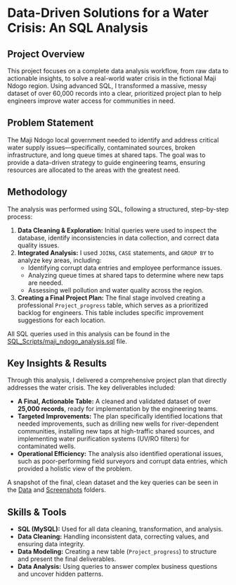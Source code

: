 # Data-Driven Solutions for a Water Crisis: An SQL Analysis

## Project Overview

This project focuses on a complete data analysis workflow, from raw data to actionable insights, to solve a real-world water crisis in the fictional Maji Ndogo region. Using advanced SQL, I transformed a massive, messy dataset of over 60,000 records into a clear, prioritized project plan to help engineers improve water access for communities in need.

## Problem Statement

The Maji Ndogo local government needed to identify and address critical water supply issues—specifically, contaminated sources, broken infrastructure, and long queue times at shared taps. The goal was to provide a data-driven strategy to guide engineering teams, ensuring resources are allocated to the areas with the greatest need.

## Methodology

The analysis was performed using SQL, following a structured, step-by-step process:

1.  **Data Cleaning & Exploration:** Initial queries were used to inspect the database, identify inconsistencies in data collection, and correct data quality issues.
2.  **Integrated Analysis:** I used `JOIN`s, `CASE` statements, and `GROUP BY` to analyze key areas, including:
    * Identifying corrupt data entries and employee performance issues.
    * Analyzing queue times at shared taps to determine where new taps are needed.
    * Assessing well pollution and water quality across the region.
3.  **Creating a Final Project Plan:** The final stage involved creating a professional `Project_progress` table, which serves as a prioritized backlog for engineers. This table includes specific improvement suggestions for each location.

All SQL queries used in this analysis can be found in the [SQL_Scripts/maji_ndogo_analysis.sql](https://github.com/Bini-fish/Maji_Ndogo_Water_Crisis/blob/main/SQL_Scripts/maji_ndogo_analysis.sql) file.

## Key Insights & Results

Through this analysis, I delivered a comprehensive project plan that directly addresses the water crisis. The key deliverables included:

* **A Final, Actionable Table:** A cleaned and validated dataset of over **25,000 records**, ready for implementation by the engineering teams.
* **Targeted Improvements:** The plan specifically identified locations that needed improvements, such as drilling new wells for river-dependent communities, installing new taps at high-traffic shared sources, and implementing water purification systems (UV/RO filters) for contaminated wells.
* **Operational Efficiency:** The analysis also identified operational issues, such as poor-performing field surveyors and corrupt data entries, which provided a holistic view of the problem.

A snapshot of the final, clean dataset and the key queries can be seen in the [Data](https://github.com/YourUsername/Maji_Ndogo_Water_Crisis/tree/main/Data) and [Screenshots](https://github.com/YourUsername/Maji_Ndogo_Water_Crisis/tree/main/Screenshots) folders.

## Skills & Tools

* **SQL (MySQL):** Used for all data cleaning, transformation, and analysis.
* **Data Cleaning:** Handling inconsistent data, correcting values, and ensuring data integrity.
* **Data Modeling:** Creating a new table (`Project_progress`) to structure and present the final deliverables.
* **Data Analysis:** Using queries to answer complex business questions and uncover hidden patterns.
